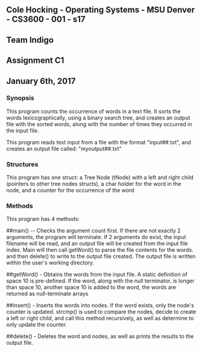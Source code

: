 ## Cole Hocking - Operating Systems - MSU Denver - CS3600 - 001 - s17
## Team Indigo
## Assignment C1
## January 6th, 2017

### Synopsis

This program counts the occurrence of words in a text file. It sorts the words lexicographically, using a binary
search tree, and creates an output file with the sorted words, along with the number of times they occurred in the
input file.

This program reads text input from a file with the format "input##.txt", and creates an output file called:
"myoutput##.txt"

### Structures

This program has one struct: a Tree Node (tNode) with a left and right child (pointers to other tree nodes structs),
a char holder for the word in the node, and a counter for the occurrence of the word

### Methods

This program has 4 methods:

##main() -- Checks the argument count first. If there are not exactly 2 arguments, the program will terminate.
If 2 arguments do exist, the input filename will be read, and an output file will be created from the input file index.
Main will then call getWord() to parse the file contents for the words. and then delete() to write to the output file
created. The output file is written within the user's working directory.

##getWord() - Obtains the words from the input file. A static definition of space 10 is pre-defined. If the word, along
with the null terminator, is longer than space 10, another space 10 is added to the word, the words are returned as
null-terminate arrays

##insert() - Inserts the words into nodes. If the word exists, only the node's counter is updated. strcmp() is used to
compare the nodes, decide to create a left or right child, and call this method recursively, as well as determine to
only update the counter.

##delete() - Deletes the word and nodes, as well as prints the results to the output file.